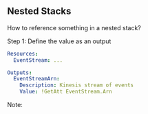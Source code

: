 ## Nested Stacks

How to reference something in a nested stack?

Step 1: Define the value as an output

```yaml
Resources:
  EventStream: ...

Outputs:
  EventStreamArn:
    Description: Kinesis stream of events
    Value: !GetAtt EventStream.Arn
```

Note:

